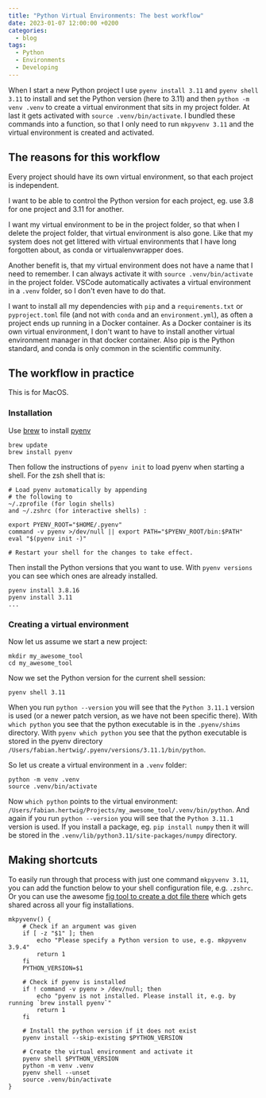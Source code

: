```yaml
---
title: "Python Virtual Environments: The best workflow"
date: 2023-01-07 12:00:00 +0200
categories:
  - blog
tags:
  - Python
  - Environments
  - Developing
---
```


When I start a new Python project I use `pyenv install 3.11` and `pyenv shell 3.11` to install and set the Python version (here to 3.11) and then `python -m venv .venv` to create a virtual environment that sits in my project folder. At last it gets activated with `source .venv/bin/activate`. I bundled these commands into a function, so that I only need to run `mkpyvenv 3.11` and the virtual environment is created and activated.

## The reasons for this workflow

Every project should have its own virtual environment, so that each project is independent. 

I want to be able to control the Python version for each project, eg. use 3.8 for one project and 3.11 for another.

I want my virtual environment to be in the project folder, so that when I delete the project folder, that virtual environment is also gone. Like that my system does not get littered with virtual environments that I have long forgotten about, as conda or virtualenvwrapper does. 

Another benefit is, that my virtual environment does not have a name that I need to remember. I can always activate it with `source .venv/bin/activate` in the project folder. VSCode automatically activates a virtual environment in a `.venv` folder, so I don't even have to do that.

I want to install all my dependencies with `pip` and a `requirements.txt` or `pyproject.toml` file (and not with `conda` and an `environment.yml`), as often a project ends up running in a Docker container. As a Docker container is its own virtual environment, I don't want to have to install another virtual environment manager in that docker container. Also pip is the Python standard, and conda is only common in the scientific community.


## The workflow in practice

This is for MacOS.

### Installation

Use [brew](https://brew.sh/index_de) to install [pyenv](https://github.com/pyenv/pyenv#homebrew-in-macos)

    brew update
    brew install pyenv

Then follow the instructions of `pyenv init` to load pyenv when starting a shell. For the zsh shell that is: 

    # Load pyenv automatically by appending
    # the following to 
    ~/.zprofile (for login shells)
    and ~/.zshrc (for interactive shells) :

    export PYENV_ROOT="$HOME/.pyenv"
    command -v pyenv >/dev/null || export PATH="$PYENV_ROOT/bin:$PATH"
    eval "$(pyenv init -)"

    # Restart your shell for the changes to take effect.

Then install the Python versions that you want to use. With `pyenv versions` you can see which ones are already installed.

    pyenv install 3.8.16
    pyenv install 3.11
    ...

### Creating a virtual environment

Now let us assume we start a new project:

    mkdir my_awesome_tool
    cd my_awesome_tool

Now we set the Python version for the current shell session:

    pyenv shell 3.11

When you run `python --version` you will see that the `Python 3.11.1` version is used (or a newer patch version, as we have not been specific there). With `which python` you see that the python executable is in the `.pyenv/shims` directory. With `pyenv which python` you see that the python executable is stored in the pyenv directory `/Users/fabian.hertwig/.pyenv/versions/3.11.1/bin/python`.

So let us create a virtual environment in a `.venv` folder:

    python -m venv .venv
    source .venv/bin/activate

Now `which python` points to the virtual environment: `/Users/fabian.hertwig/Projects/my_awesome_tool/.venv/bin/python`. And again if you run `python --version` you will see that the `Python 3.11.1` version is used. If you install a package, eg. `pip install numpy` then it will be stored in the `.venv/lib/python3.11/site-packages/numpy` directory.

## Making shortcuts

To easily run through that process with just one command `mkpyvenv 3.11`, you can add the function below to your shell configuration file, e.g. `.zshrc`. Or you can use the awesome [fig tool to create a dot file there](https://fig.io/blog/post/dotfiles-launch) which gets shared across all your fig installations.

    mkpyvenv() {
        # Check if an argument was given
        if [ -z "$1" ]; then
            echo "Please specify a Python version to use, e.g. mkpyvenv 3.9.4"
            return 1
        fi
        PYTHON_VERSION=$1

        # Check if pyenv is installed
        if ! command -v pyenv > /dev/null; then
            echo "pyenv is not installed. Please install it, e.g. by running `brew install pyenv`"
            return 1
        fi

        # Install the python version if it does not exist
        pyenv install --skip-existing $PYTHON_VERSION

        # Create the virtual environment and activate it
        pyenv shell $PYTHON_VERSION
        python -m venv .venv
        pyenv shell --unset
        source .venv/bin/activate
    }